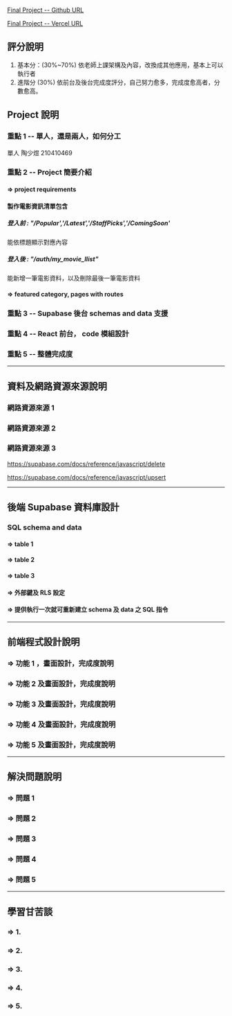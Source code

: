 [Final Project -- Github URL]()

[Final Project -- Vercel URL]()

## 評分說明

1. 基本分：(30%~70%)
   依老師上課架構及內容，改換成其他應用，基本上可以執行者
2. 進階分 (30%)
   依前台及後台完成度評分，自己努力愈多，完成度愈高者，分數愈高。

## Project 說明

### 重點 1 -- 單人，還是兩人，如何分工
單人 陶少煜 210410469

### 重點 2 -- Project 簡要介紹

#### => project requirements

#### 製作電影資訊清單包含 
##### 登入前 : "/Popular','/Latest','/StaffPicks','/ComingSoon'
能依標題顯示對應內容

##### 登入後 : "/auth/my_movie_llist"
能新增一筆電影資料，以及刪除最後一筆電影資料

#### => featured category, pages with routes

### 重點 3 -- Supabase 後台 schemas and data 支援

### 重點 4 -- React 前台， code 模組設計

### 重點 5 -- 整體完成度

---

## 資料及網路資源來源說明

### 網路資源來源 1

### 網路資源來源 2

### 網路資源來源 3

https://supabase.com/docs/reference/javascript/delete

https://supabase.com/docs/reference/javascript/upsert

---

## 後端 Supabase 資料庫設計

### SQL schema and data

#### => table 1

#### => table 2

#### => table 3

#### => 外部鍵及 RLS 設定

#### => 提供執行一次就可重新建立 schema 及 data 之 SQL 指令

---

## 前端程式設計說明

### => 功能 1 ，畫面設計，完成度說明

### => 功能 2 及畫面設計，完成度說明

### => 功能 3 及畫面設計，完成度說明

### => 功能 4 及畫面設計，完成度說明

### => 功能 5 及畫面設計，完成度說明

---

## 解決問題說明

### => 問題 1

### => 問題 2

### => 問題 3

### => 問題 4

### => 問題 5

---

## 學習甘苦談

### => 1.

### => 2.

### => 3.

### => 4.

### => 5.
